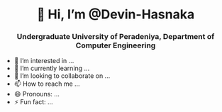 <h1 align="center">👋 Hi, I’m @Devin-Hasnaka</h1>
<h3 align="center">  Undergraduate University of Peradeniya, Department of Computer Engineering</h3>

- 👀 I’m interested in ...
- 🌱 I’m currently learning ...
- 💞️ I’m looking to collaborate on ...
- 📫 How to reach me ...
- 😄 Pronouns: ...
- ⚡ Fun fact: ...

<!---
Devin-Hasnaka/Devin-Hasnaka is a ✨ special ✨ repository because its `README.md` (this file) appears on your GitHub profile.
You can click the Preview link to take a look at your changes.
--->
